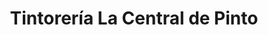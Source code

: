 ---
title: "Tintorería La Central de Pinto"
url: /pinto/tintoreria-la-central-de-pinto/
shop: lavandería
---
